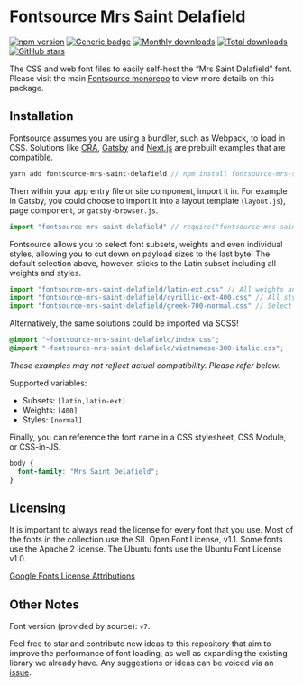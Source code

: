# Fontsource Mrs Saint Delafield

[![npm version](https://badge.fury.io/js/fontsource-mrs-saint-delafield.svg)](https://www.npmjs.com/package/fontsource-mrs-saint-delafield) [![Generic badge](https://img.shields.io/badge/fontsource-passing-brightgreen)](https://github.com/DecliningLotus/fontsource) [![Monthly downloads](https://badgen.net/npm/dm/fontsource-mrs-saint-delafield)](https://github.com/DecliningLotus/fontsource) [![Total downloads](https://badgen.net/npm/dt/fontsource-mrs-saint-delafield)](https://github.com/DecliningLotus/fontsource) [![GitHub stars](https://img.shields.io/github/stars/DecliningLotus/fontsource.svg?style=social&label=Star)](https://GitHub.com/DecliningLotus/fontsource/stargazers/)

The CSS and web font files to easily self-host the “Mrs Saint Delafield” font. Please visit the main [Fontsource monorepo](https://github.com/DecliningLotus/fontsource) to view more details on this package.

## Installation

Fontsource assumes you are using a bundler, such as Webpack, to load in CSS. Solutions like [CRA](https://create-react-app.dev/), [Gatsby](https://www.gatsbyjs.org/) and [Next.js](https://nextjs.org/) are prebuilt examples that are compatible.

```javascript
yarn add fontsource-mrs-saint-delafield // npm install fontsource-mrs-saint-delafield
```

Then within your app entry file or site component, import it in. For example in Gatsby, you could choose to import it into a layout template (`layout.js`), page component, or `gatsby-browser.js`.

```javascript
import "fontsource-mrs-saint-delafield" // require("fontsource-mrs-saint-delafield")
```

Fontsource allows you to select font subsets, weights and even individual styles, allowing you to cut down on payload sizes to the last byte! The default selection above, however, sticks to the Latin subset including all weights and styles.

```javascript
import "fontsource-mrs-saint-delafield/latin-ext.css" // All weights and styles included.
import "fontsource-mrs-saint-delafield/cyrillic-ext-400.css" // All styles included.
import "fontsource-mrs-saint-delafield/greek-700-normal.css" // Select either normal or italic.
```

Alternatively, the same solutions could be imported via SCSS!

```scss
@import "~fontsource-mrs-saint-delafield/index.css";
@import "~fontsource-mrs-saint-delafield/vietnamese-300-italic.css";
```

_These examples may not reflect actual compatibility. Please refer below._

Supported variables:

- Subsets: `[latin,latin-ext]`
- Weights: `[400]`
- Styles: `[normal]`

Finally, you can reference the font name in a CSS stylesheet, CSS Module, or CSS-in-JS.

```css
body {
  font-family: "Mrs Saint Delafield";
}
```

## Licensing

It is important to always read the license for every font that you use.
Most of the fonts in the collection use the SIL Open Font License, v1.1. Some fonts use the Apache 2 license. The Ubuntu fonts use the Ubuntu Font License v1.0.

[Google Fonts License Attributions](https://fonts.google.com/attribution)

## Other Notes

Font version (provided by source): `v7`.

Feel free to star and contribute new ideas to this repository that aim to improve the performance of font loading, as well as expanding the existing library we already have. Any suggestions or ideas can be voiced via an [issue](https://github.com/DecliningLotus/fontsource/issues).
